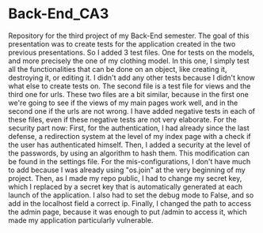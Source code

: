 # Back-End_CA3
Repository for the third project of my Back-End semester.
The goal of this presentation was to create tests for the application created in the two previous presentations. So I added 3 test files. One for tests on the models, and more precisely the one of my clothing model. In this one, I simply test all the functionalities that can be done on an object, like creating it, destroying it, or editing it. I didn't add any other tests because I didn't know what else to create tests on. The second file is a test file for views and the third one for urls. These two files are a bit similar, because in the first one we're going to see if the views of my main pages work well, and in the second one if the urls are not wrong. I have added negative tests in each of these files, even if these negative tests are not very elaborate.
For the security part now:
First, for the authentication, I had already since the last defense, a redirection system at the level of my index page with a check if the user has authenticated himself.
Then, I added a security at the level of the passwords, by using an algorithm to hash them. This modification can be found in the settings file.
For the mis-configurations, I don't have much to add because I was already using "os.join" at the very beginning of my project.
Then, as I made my repo public, I had to change my secret key, which I replaced by a secret key that is automatically generated at each launch of the application.
I also had to set the debug mode to False, and so add in the localhost field a correct ip.
Finally, I changed the path to access the admin page, because it was enough to put /admin to access it, which made my application particularly vulnerable.
